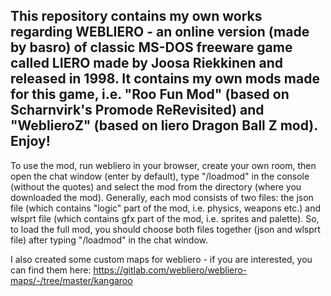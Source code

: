 This repository contains my own works regarding WEBLIERO - an online version (made by basro) of classic MS-DOS freeware game called LIERO made by Joosa Riekkinen and released in 1998. It contains my own mods made for this game, i.e. "Roo Fun Mod" (based on Scharnvirk's Promode ReRevisited) and "WeblieroZ" (based on liero Dragon Ball Z mod). Enjoy!
---------------------------------------------------
To use the mod, run webliero in your browser, create your own room, then open the chat window (enter by default), type "/loadmod" in the console (without the quotes) and select the mod from the directory (where you downloaded the mod). Generally, each mod consists of two files: the json file (which contains "logic" part of the mod, i.e. physics, weapons etc.) and wlsprt file (which contains gfx part of the mod, i.e. sprites and palette). So, to load the full mod, you should choose both files together (json and wlsprt file) after typing "/loadmod" in the chat window.

I also created some custom maps for webliero - if you are interested, you can find them here: https://gitlab.com/webliero/webliero-maps/-/tree/master/kangaroo
